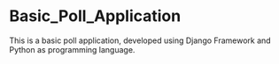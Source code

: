 # Basic_Poll_Application
This is a basic poll application, developed using Django Framework and Python as programming language.
